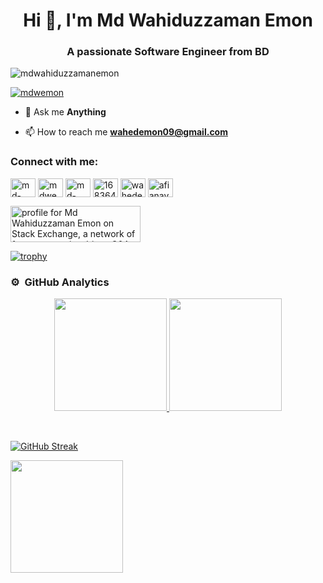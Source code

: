 <h1 align="center">Hi 👋, I'm Md Wahiduzzaman Emon</h1>
<h3 align="center">A passionate Software Engineer from BD</h3>

<p align="left"> <img src="https://komarev.com/ghpvc/?username=mdwahiduzzamanemon&label=Profile%20views&color=0e75b6&style=flat" alt="mdwahiduzzamanemon" /> </p>

<p align="left"> <a href="https://twitter.com/mdwemon" target="blank"><img src="https://img.shields.io/twitter/follow/mdwemon?logo=twitter&style=for-the-badge" alt="mdwemon" /></a> </p>
              

<!-- - 🌱 I’m currently fousing on Frontend-Developnent -->

- 💬 Ask me **Anything**

- 📫 How to reach me **wahedemon09@gmail.com**

<h3 align="left">Connect with me:</h3>
<p align="left">
<a href="https://codepen.io/md-wahiduzzaman-emon" target="blank"><img align="center" src="https://raw.githubusercontent.com/rahuldkjain/github-profile-readme-generator/master/src/images/icons/Social/codepen.svg" alt="md-wahiduzzaman-emon" height="30" width="40" /></a>
<a href="https://twitter.com/mdwemon" target="blank"><img align="center" src="https://raw.githubusercontent.com/rahuldkjain/github-profile-readme-generator/master/src/images/icons/Social/twitter.svg" alt="mdwemon" height="30" width="40" /></a>
<a href="https://linkedin.com/in/md-wahiduzzaman-emon-51b559173" target="blank"><img align="center" src="https://raw.githubusercontent.com/rahuldkjain/github-profile-readme-generator/master/src/images/icons/Social/linked-in-alt.svg" alt="md-wahiduzzaman-emon-51b559173" height="30" width="40" /></a>
<a href="https://stackoverflow.com/users/16836455" target="blank"><img align="center" src="https://raw.githubusercontent.com/rahuldkjain/github-profile-readme-generator/master/src/images/icons/Social/stack-overflow.svg" alt="16836455" height="30" width="40" /></a>
<a href="https://fb.com/wahedemon09" target="blank"><img align="center" src="https://raw.githubusercontent.com/rahuldkjain/github-profile-readme-generator/master/src/images/icons/Social/facebook.svg" alt="wahedemon09" height="30" width="40" /></a>
<a href="https://instagram.com/afianavro" target="blank"><img align="center" src="https://raw.githubusercontent.com/rahuldkjain/github-profile-readme-generator/master/src/images/icons/Social/instagram.svg" alt="afianavro" height="30" width="40" /></a>
</p>

<a href="https://stackexchange.com/users/22663769/md-wahiduzzaman-emon"><img src="https://stackexchange.com/users/flair/22663769.png" width="208" height="58" alt="profile for Md Wahiduzzaman Emon on Stack Exchange, a network of free, community-driven Q&amp;A sites" title="profile for Md Wahiduzzaman Emon on Stack Exchange, a network of free, community-driven Q&amp;A sites" /></a>
              

[![trophy](https://github-profile-trophy.vercel.app/?username=MdWahiduzzamanEmon&theme=algolia)](https://github.com/ryo-ma/github-profile-trophy)

### ⚙️ &nbsp;GitHub Analytics

<p align="center">
<a href="https://github.com/MdWahiduzzamanEmon">
  <img height="180em" src="https://github-readme-stats-eight-theta.vercel.app/api?username=MdWahiduzzamanEmon&show_icons=true&theme=algolia&include_all_commits=true&count_private=true&show=reviews"/>
  <img height="180em" src="https://github-readme-stats-eight-theta.vercel.app/api/top-langs/?username=MdWahiduzzamanEmon&layout=compact&langs_count=15&theme=algolia&include_all_commits=true&count_private=true&show=reviews"/>
</a>
</p>

<br/>


[![GitHub Streak](http://github-readme-streak-stats.herokuapp.com?user=MdWahiduzzamanEmon&theme=github-light&hide_border=true&date_format=M%20j%5B%2C%20Y%5D)](https://git.io/streak-stats)

<img height="180em" src="github-readme-stats.vercel.app/api/wakatime?username=MdWahiduzzamanEmon&layout=compact&langs_count=15&theme=algolia&include_all_commits=true&count_private=true&show=reviews"/>


<!-- <h3 align="left">Languages and Tools:</h3>
<p align="left"> <a href="https://getbootstrap.com" target="_blank"> <img src="https://raw.githubusercontent.com/devicons/devicon/master/icons/bootstrap/bootstrap-plain-wordmark.svg" alt="bootstrap" width="40" height="40"/> </a> <a href="https://www.cprogramming.com/" target="_blank"> <img src="https://raw.githubusercontent.com/devicons/devicon/master/icons/c/c-original.svg" alt="c" width="40" height="40"/> </a> <a href="https://www.w3schools.com/css/" target="_blank"> <img src="https://raw.githubusercontent.com/devicons/devicon/master/icons/css3/css3-original-wordmark.svg" alt="css3" width="40" height="40"/> </a> <a href="https://expressjs.com" target="_blank"> <img src="https://raw.githubusercontent.com/devicons/devicon/master/icons/express/express-original-wordmark.svg" alt="express" width="40" height="40"/> </a> <a href="https://www.figma.com/" target="_blank"> <img src="https://www.vectorlogo.zone/logos/figma/figma-icon.svg" alt="figma" width="40" height="40"/> </a> <a href="https://firebase.google.com/" target="_blank"> <img src="https://www.vectorlogo.zone/logos/firebase/firebase-icon.svg" alt="firebase" width="40" height="40"/> </a> <a href="https://git-scm.com/" target="_blank"> <img src="https://www.vectorlogo.zone/logos/git-scm/git-scm-icon.svg" alt="git" width="40" height="40"/> </a> <a href="https://www.w3.org/html/" target="_blank"> <img src="https://raw.githubusercontent.com/devicons/devicon/master/icons/html5/html5-original-wordmark.svg" alt="html5" width="40" height="40"/> </a> <a href="https://www.java.com" target="_blank"> <img src="https://raw.githubusercontent.com/devicons/devicon/master/icons/java/java-original.svg" alt="java" width="40" height="40"/> </a> <a href="https://developer.mozilla.org/en-US/docs/Web/JavaScript" target="_blank"> <img src="https://raw.githubusercontent.com/devicons/devicon/master/icons/javascript/javascript-original.svg" alt="javascript" width="40" height="40"/> </a> <a href="https://www.mathworks.com/" target="_blank"> <img src="https://upload.wikimedia.org/wikipedia/commons/2/21/Matlab_Logo.png" alt="matlab" width="40" height="40"/> </a> <a href="https://www.mongodb.com/" target="_blank"> <img src="https://raw.githubusercontent.com/devicons/devicon/master/icons/mongodb/mongodb-original-wordmark.svg" alt="mongodb" width="40" height="40"/> </a> <a href="https://www.mysql.com/" target="_blank"> <img src="https://raw.githubusercontent.com/devicons/devicon/master/icons/mysql/mysql-original-wordmark.svg" alt="mysql" width="40" height="40"/> </a> <a href="https://nodejs.org" target="_blank"> <img src="https://raw.githubusercontent.com/devicons/devicon/master/icons/nodejs/nodejs-original-wordmark.svg" alt="nodejs" width="40" height="40"/> </a> <a href="https://www.oracle.com/" target="_blank"> <img src="https://raw.githubusercontent.com/devicons/devicon/master/icons/oracle/oracle-original.svg" alt="oracle" width="40" height="40"/> </a> <a href="https://www.photoshop.com/en" target="_blank"> <img src="https://raw.githubusercontent.com/devicons/devicon/master/icons/photoshop/photoshop-line.svg" alt="photoshop" width="40" height="40"/> </a> <a href="https://reactjs.org/" target="_blank"> <img src="https://raw.githubusercontent.com/devicons/devicon/master/icons/react/react-original-wordmark.svg" alt="react" width="40" height="40"/> </a> <a href="https://redux.js.org" target="_blank"> <img src="https://raw.githubusercontent.com/devicons/devicon/master/icons/redux/redux-original.svg" alt="redux" width="40" height="40"/> </a> <a href="https://www.sqlite.org/" target="_blank"> <img src="https://www.vectorlogo.zone/logos/sqlite/sqlite-icon.svg" alt="sqlite" width="40" height="40"/> </a> <a href="https://tailwindcss.com/" target="_blank"> <img src="https://www.vectorlogo.zone/logos/tailwindcss/tailwindcss-icon.svg" alt="tailwind" width="40" height="40"/> </a> <a href="https://unity.com/" target="_blank"> <img src="https://www.vectorlogo.zone/logos/unity3d/unity3d-icon.svg" alt="unity" width="40" height="40"/> </a> </p> -->

<!--<p><img align="left" src="https://github-readme-stats.vercel.app/api/top-langs?username=mdwahiduzzamanemon&show_icons=true&locale=en&layout=compact" alt="mdwahiduzzamanemon" /></p>

<p>&nbsp;<img align="center" src="https://github-readme-stats.vercel.app/api?username=mdwahiduzzamanemon&show_icons=true&locale=en" alt="mdwahiduzzamanemon" /></p>-->
